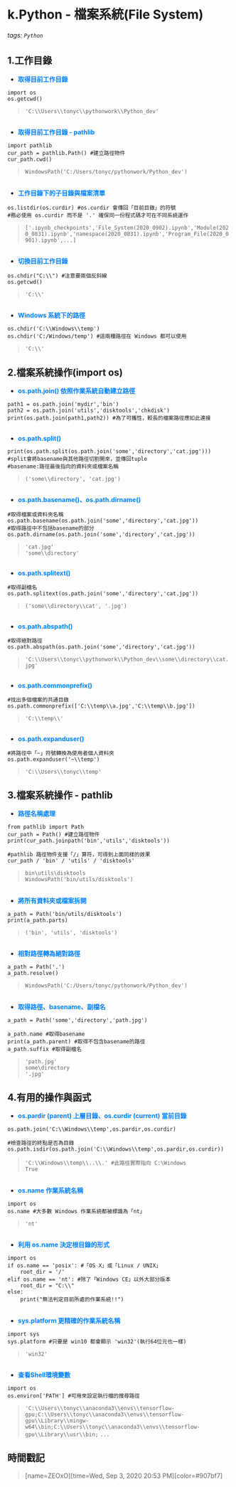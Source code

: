 # k.Python - 檔案系統(File System)

###### tags: `Python`

## 1.工作目錄

* <font color="#0080FF">**取得目前工作目錄**</font>

```python=+
import os
os.getcwd()
```

>```'C:\\Users\\tonyc\\pythonwork\\Python_dev'```
##
* <font color="#0080FF">**取得目前工作目錄 - pathlib**</font>

```python=+
import pathlib
cur_path = pathlib.Path() #建立路徑物件
cur_path.cwd()
```

>```WindowsPath('C:/Users/tonyc/pythonwork/Python_dev')```

##
* <font color="#0080FF">**工作目錄下的子目錄與檔案清單**</font>

```python=+
os.listdir(os.curdir) #os.curdir 會傳回「目前目錄」的符號
#務必使用 os.curdir 而不是 '.' 確保同一份程式碼才可在不同系統運作
```

> ```['.ipynb_checkpoints','File_System(2020_0902).ipynb','Module(2020_0831).ipynb','namespace(2020_0831).ipynb','Program_File(2020_0901).ipynb',...]```
## 
* <font color="#0080FF">**切換目前工作目錄**</font>

```python=+
os.chdir("C:\\") #注意要兩個反斜線
os.getcwd()
```

>```'C:\\'```
## 
* <font color="#0080FF">**Windows 系統下的路徑**</font>

```python=+
os.chdir('C:\\Windows\\temp')
os.chdir('C:/Windows/temp') #這兩種路徑在 Windows 都可以使用
```

>```'C:\\'```

## 2.檔案系統操作(import os)

* <font color="#0080FF">**os.path.join() 依照作業系統自動建立路徑**</font>

```python=+
path1 = os.path.join('mydir','bin')
path2 = os.path.join('utils','disktools','chkdisk')
print(os.path.join(path1,path2)) #為了可攜性，較長的檔案路徑應如此連接
```
##
* <font color="#0080FF">**os.path.split()**</font>

```python=+
print(os.path.split(os.path.join('some','directory','cat.jpg')))
#split會將basename與其他路徑切割開來，並傳回tuple
#basename:路徑最後指向的資料夾或檔案名稱
```

> ```('some\\directory', 'cat.jpg')```
## 
* <font color="#0080FF">**os.path.basename()、os.path.dirname()**</font>

```python=+
#取得檔案或資料夾名稱
os.path.basename(os.path.join('some','directory','cat.jpg'))
#取得路徑中不包括basename的部分
os.path.dirname(os.path.join('some','directory','cat.jpg'))
```

> ```'cat.jpg'```</br>
> ```'some\\directory'```
## 
* <font color="#0080FF">**os.path.splitext()**</font>

```python=+
#取得副檔名
os.path.splitext(os.path.join('some','directory','cat.jpg'))
```

> ```('some\\directory\\cat', '.jpg')```
## 
* <font color="#0080FF">**os.path.abspath()**</font>

```python=+
#取得絕對路徑
os.path.abspath(os.path.join('some','directory','cat.jpg'))
```

> ```'C:\\Users\\tonyc\\pythonwork\\Python_dev\\some\\directory\\cat.jpg'```
## 
* <font color="#0080FF">**os.path.commonprefix()**</font>

```python=+
#找出多個檔案的共通目錄
os.path.commonprefix(['C:\\temp\\a.jpg','C:\\temp\\b.jpg'])
```

> ```'C:\\temp\\'```
## 
* <font color="#0080FF">**os.path.expanduser()**</font>

```python=+
#將路徑中「~」符號轉換為使用者個人資料夾
os.path.expanduser('~\\temp')
```

> ```'C:\\Users\\tonyc\\temp'```

## 3.檔案系統操作 - pathlib

* <font color="#0080FF">**路徑名稱處理**</font>

```python=+
from pathlib import Path
cur_path = Path() #建立路徑物件
print(cur_path.joinpath('bin','utils','disktools'))

#pathlib 路徑物件支援「/」算符，可得到上面同樣的效果
cur_path / 'bin' / 'utils' / 'disktools'
```

> ```bin\utils\disktools```</br>
> ```WindowsPath('bin/utils/disktools')```
##
* <font color="#0080FF">**將所有資料夾或檔案拆開**</font>

```python=+
a_path = Path('bin/utils/disktools')
print(a_path.parts)
```

> ```('bin', 'utils', 'disktools')```
##
* <font color="#0080FF">**相對路徑轉為絕對路徑**</font>

```python=+
a_path = Path('.')
a_path.resolve()
```

> ```WindowsPath('C:/Users/tonyc/pythonwork/Python_dev')```
##
* <font color="#0080FF">**取得路徑、basename、副檔名**</font>

```python=+
a_path = Path('some','directory','path.jpg')

a_path.name #取得basename
print(a_path.parent) #取得不包含basename的路徑
a_path.suffix #取得副檔名
```

> ```'path.jpg'```</br>
> ```some\directory```</br>
> ```'.jpg'```

## 4.有用的操作與函式

* <font color="#0080FF">**os.pardir (parent) 上層目錄、os.curdir (current) 當前目錄**</font>
 
```python=+
os.path.join('C:\\Windows\\temp',os.pardir,os.curdir)

#檢查路徑的終點是否為目錄
os.path.isdir(os.path.join('C:\\Windows\\temp',os.pardir,os.curdir))
```

> ```'C:\\Windows\\temp\\..\\.' #此路徑實際指向 C:\Windows```</br>
> ```True```
##
* <font color="#0080FF">**os.name 作業系統名稱**</font>

```python=+
import os
os.name #大多數 Windows 作業系統都被標識為「nt」
```

> ```'nt'```
##
* <font color="#0080FF">**利用 os.name 決定根目錄的形式**</font>

```python=+
import os
if os.name == 'posix': #「OS X」或「Linux / UNIX」
    root_dir = '/'
elif os.name == 'nt': #除了「Windows CE」以外大部分版本
    root_dir = "C:\\"
else:
    print("無法判定目前所處的作業系統!!")
```
##
* <font color="#0080FF">**sys.platform 更精確的作業系統名稱**</font>

```python=+
import sys
sys.platform #只要是 win10 都會顯示 'win32'(執行64位元也一樣)
```
> ```'win32'```
##
* <font color="#0080FF">**查看Shell環境變數**</font>

```python=+
import os
os.environ['PATH'] #可用來設定執行檔的搜尋路徑
```

> ```'C:\\Users\\tonyc\\anaconda3\\envs\\tensorflow-gpu;C:\\Users\\tonyc\\anaconda3\\envs\\tensorflow-gpu\\Library\\mingw-w64\\bin;C:\\Users\\tonyc\\anaconda3\\envs\\tensorflow-gpu\\Library\\usr\\bin;```
> ```...```

## 時間戳記

> [name=ZEOxO][time=Wed, Sep 3, 2020 20:53 PM][color=#907bf7]